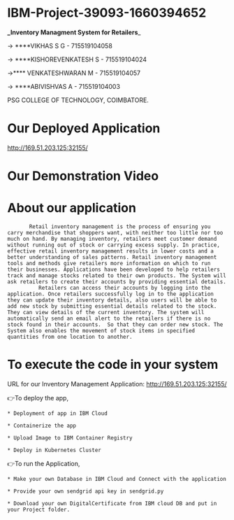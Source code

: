 # IBM-Project-39093-1660394652
**_Inventory Managment System for Retailers**_

->	****VIKHAS S G          - 715519104058

->	****KISHOREVENKATESH S  - 715519104024

->****	VENKATESHWARAN M    - 715519104057

->	****ABIVISHVAS A        - 715519104003


PSG COLLEGE OF TECHNOLOGY, COIMBATORE.

# Our Deployed Application 
http://169.51.203.125:32155/

# Our Demonstration Video

# About our application
           Retail inventory management is the process of ensuring you carry merchandise that shoppers want, with neither too little nor too much on hand. By managing inventory, retailers meet customer demand without running out of stock or carrying excess supply. In practice, effective retail inventory management results in lower costs and a better understanding of sales patterns. Retail inventory management tools and methods give retailers more information on which to run their businesses. Applications have been developed to help retailers track and manage stocks related to their own products. The System will ask retailers to create their accounts by providing essential details. 
              Retailers can access their accounts by logging into the application. Once retailers successfully log in to the application they can update their inventory details, also users will be able to add new stock by submitting essential details related to the stock. They can view details of the current inventory. The system will automatically send an email alert to the retailers if there is no stock found in their accounts.  So that they can order new stock. The System also enables the movement of stock items in specified quantities from one location to another. 

# To execute the code in your system
URL for our Inventory Management Application: http://169.51.203.125:32155/

👉To deploy the app,

    * Deployment of app in IBM Cloud
    
    * Containerize the app
    
    * Upload Image to IBM Container Registry
    
    * Deploy in Kubernetes Cluster
    
👉To run the Application,

    * Make your own Database in IBM Cloud and Connect with the application
    
    * Provide your own sendgrid api key in sendgrid.py
    
    * Download your own DigitalCertificate from IBM cloud DB and put in your Project folder.
